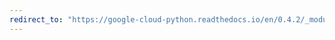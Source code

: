 ```yaml
---
redirect_to: "https://google-cloud-python.readthedocs.io/en/0.4.2/_modules/gcloud/connection.html"
---
```

